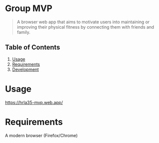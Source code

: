 # Group MVP

> A browser web app that aims to motivate users into maintaining or improving their physical fitness by connecting them with friends and family.

## Table of Contents

1. [Usage](#Usage)
2. [Requirements](#requirements)
3. [Development](#development)

# Usage
https://hrla35-mvp.web.app/



# Requirements
A modern browser (Firefox/Chrome)
